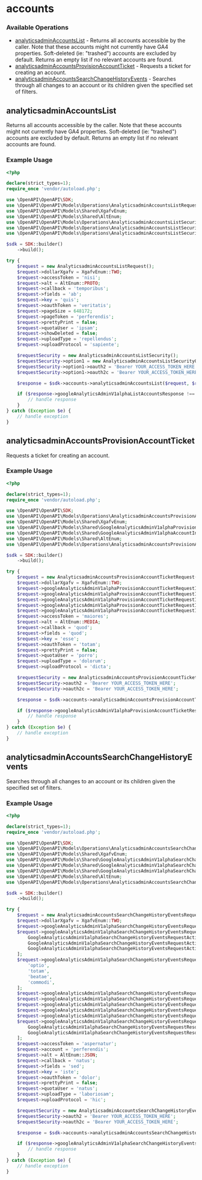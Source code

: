 # accounts

### Available Operations

* [analyticsadminAccountsList](#analyticsadminaccountslist) - Returns all accounts accessible by the caller. Note that these accounts might not currently have GA4 properties. Soft-deleted (ie: "trashed") accounts are excluded by default. Returns an empty list if no relevant accounts are found.
* [analyticsadminAccountsProvisionAccountTicket](#analyticsadminaccountsprovisionaccountticket) - Requests a ticket for creating an account.
* [analyticsadminAccountsSearchChangeHistoryEvents](#analyticsadminaccountssearchchangehistoryevents) - Searches through all changes to an account or its children given the specified set of filters.

## analyticsadminAccountsList

Returns all accounts accessible by the caller. Note that these accounts might not currently have GA4 properties. Soft-deleted (ie: "trashed") accounts are excluded by default. Returns an empty list if no relevant accounts are found.

### Example Usage

```php
<?php

declare(strict_types=1);
require_once 'vendor/autoload.php';

use \OpenAPI\OpenAPI\SDK;
use \OpenAPI\OpenAPI\Models\Operations\AnalyticsadminAccountsListRequest;
use \OpenAPI\OpenAPI\Models\Shared\XgafvEnum;
use \OpenAPI\OpenAPI\Models\Shared\AltEnum;
use \OpenAPI\OpenAPI\Models\Operations\AnalyticsadminAccountsListSecurity;
use \OpenAPI\OpenAPI\Models\Operations\AnalyticsadminAccountsListSecurityOption1;
use \OpenAPI\OpenAPI\Models\Operations\AnalyticsadminAccountsListSecurityOption2;

$sdk = SDK::builder()
    ->build();

try {
    $request = new AnalyticsadminAccountsListRequest();
    $request->dollarXgafv = XgafvEnum::TWO;
    $request->accessToken = 'nisi';
    $request->alt = AltEnum::PROTO;
    $request->callback = 'temporibus';
    $request->fields = 'ab';
    $request->key = 'quis';
    $request->oauthToken = 'veritatis';
    $request->pageSize = 648172;
    $request->pageToken = 'perferendis';
    $request->prettyPrint = false;
    $request->quotaUser = 'ipsam';
    $request->showDeleted = false;
    $request->uploadType = 'repellendus';
    $request->uploadProtocol = 'sapiente';

    $requestSecurity = new AnalyticsadminAccountsListSecurity();
    $requestSecurity->option1 = new AnalyticsadminAccountsListSecurityOption1();
    $requestSecurity->option1->oauth2 = 'Bearer YOUR_ACCESS_TOKEN_HERE';
    $requestSecurity->option1->oauth2c = 'Bearer YOUR_ACCESS_TOKEN_HERE';

    $response = $sdk->accounts->analyticsadminAccountsList($request, $requestSecurity);

    if ($response->googleAnalyticsAdminV1alphaListAccountsResponse !== null) {
        // handle response
    }
} catch (Exception $e) {
    // handle exception
}
```

## analyticsadminAccountsProvisionAccountTicket

Requests a ticket for creating an account.

### Example Usage

```php
<?php

declare(strict_types=1);
require_once 'vendor/autoload.php';

use \OpenAPI\OpenAPI\SDK;
use \OpenAPI\OpenAPI\Models\Operations\AnalyticsadminAccountsProvisionAccountTicketRequest;
use \OpenAPI\OpenAPI\Models\Shared\XgafvEnum;
use \OpenAPI\OpenAPI\Models\Shared\GoogleAnalyticsAdminV1alphaProvisionAccountTicketRequestInput;
use \OpenAPI\OpenAPI\Models\Shared\GoogleAnalyticsAdminV1alphaAccountInput;
use \OpenAPI\OpenAPI\Models\Shared\AltEnum;
use \OpenAPI\OpenAPI\Models\Operations\AnalyticsadminAccountsProvisionAccountTicketSecurity;

$sdk = SDK::builder()
    ->build();

try {
    $request = new AnalyticsadminAccountsProvisionAccountTicketRequest();
    $request->dollarXgafv = XgafvEnum::TWO;
    $request->googleAnalyticsAdminV1alphaProvisionAccountTicketRequestInput = new GoogleAnalyticsAdminV1alphaProvisionAccountTicketRequestInput();
    $request->googleAnalyticsAdminV1alphaProvisionAccountTicketRequestInput->account = new GoogleAnalyticsAdminV1alphaAccountInput();
    $request->googleAnalyticsAdminV1alphaProvisionAccountTicketRequestInput->account->displayName = 'odit';
    $request->googleAnalyticsAdminV1alphaProvisionAccountTicketRequestInput->account->regionCode = 'at';
    $request->googleAnalyticsAdminV1alphaProvisionAccountTicketRequestInput->redirectUri = 'at';
    $request->accessToken = 'maiores';
    $request->alt = AltEnum::MEDIA;
    $request->callback = 'quod';
    $request->fields = 'quod';
    $request->key = 'esse';
    $request->oauthToken = 'totam';
    $request->prettyPrint = false;
    $request->quotaUser = 'porro';
    $request->uploadType = 'dolorum';
    $request->uploadProtocol = 'dicta';

    $requestSecurity = new AnalyticsadminAccountsProvisionAccountTicketSecurity();
    $requestSecurity->oauth2 = 'Bearer YOUR_ACCESS_TOKEN_HERE';
    $requestSecurity->oauth2c = 'Bearer YOUR_ACCESS_TOKEN_HERE';

    $response = $sdk->accounts->analyticsadminAccountsProvisionAccountTicket($request, $requestSecurity);

    if ($response->googleAnalyticsAdminV1alphaProvisionAccountTicketResponse !== null) {
        // handle response
    }
} catch (Exception $e) {
    // handle exception
}
```

## analyticsadminAccountsSearchChangeHistoryEvents

Searches through all changes to an account or its children given the specified set of filters.

### Example Usage

```php
<?php

declare(strict_types=1);
require_once 'vendor/autoload.php';

use \OpenAPI\OpenAPI\SDK;
use \OpenAPI\OpenAPI\Models\Operations\AnalyticsadminAccountsSearchChangeHistoryEventsRequest;
use \OpenAPI\OpenAPI\Models\Shared\XgafvEnum;
use \OpenAPI\OpenAPI\Models\Shared\GoogleAnalyticsAdminV1alphaSearchChangeHistoryEventsRequest;
use \OpenAPI\OpenAPI\Models\Shared\GoogleAnalyticsAdminV1alphaSearchChangeHistoryEventsRequestActionEnum;
use \OpenAPI\OpenAPI\Models\Shared\GoogleAnalyticsAdminV1alphaSearchChangeHistoryEventsRequestResourceTypeEnum;
use \OpenAPI\OpenAPI\Models\Shared\AltEnum;
use \OpenAPI\OpenAPI\Models\Operations\AnalyticsadminAccountsSearchChangeHistoryEventsSecurity;

$sdk = SDK::builder()
    ->build();

try {
    $request = new AnalyticsadminAccountsSearchChangeHistoryEventsRequest();
    $request->dollarXgafv = XgafvEnum::TWO;
    $request->googleAnalyticsAdminV1alphaSearchChangeHistoryEventsRequest = new GoogleAnalyticsAdminV1alphaSearchChangeHistoryEventsRequest();
    $request->googleAnalyticsAdminV1alphaSearchChangeHistoryEventsRequest->action = [
        GoogleAnalyticsAdminV1alphaSearchChangeHistoryEventsRequestActionEnum::UPDATED,
        GoogleAnalyticsAdminV1alphaSearchChangeHistoryEventsRequestActionEnum::ACTION_TYPE_UNSPECIFIED,
        GoogleAnalyticsAdminV1alphaSearchChangeHistoryEventsRequestActionEnum::UPDATED,
    ];
    $request->googleAnalyticsAdminV1alphaSearchChangeHistoryEventsRequest->actorEmail = [
        'optio',
        'totam',
        'beatae',
        'commodi',
    ];
    $request->googleAnalyticsAdminV1alphaSearchChangeHistoryEventsRequest->earliestChangeTime = 'molestiae';
    $request->googleAnalyticsAdminV1alphaSearchChangeHistoryEventsRequest->latestChangeTime = 'modi';
    $request->googleAnalyticsAdminV1alphaSearchChangeHistoryEventsRequest->pageSize = 186332;
    $request->googleAnalyticsAdminV1alphaSearchChangeHistoryEventsRequest->pageToken = 'impedit';
    $request->googleAnalyticsAdminV1alphaSearchChangeHistoryEventsRequest->property = 'cum';
    $request->googleAnalyticsAdminV1alphaSearchChangeHistoryEventsRequest->resourceType = [
        GoogleAnalyticsAdminV1alphaSearchChangeHistoryEventsRequestResourceTypeEnum::GOOGLE_ADS_LINK,
        GoogleAnalyticsAdminV1alphaSearchChangeHistoryEventsRequestResourceTypeEnum::DISPLAY_VIDEO360_ADVERTISER_LINK,
    ];
    $request->accessToken = 'aspernatur';
    $request->account = 'perferendis';
    $request->alt = AltEnum::JSON;
    $request->callback = 'natus';
    $request->fields = 'sed';
    $request->key = 'iste';
    $request->oauthToken = 'dolor';
    $request->prettyPrint = false;
    $request->quotaUser = 'natus';
    $request->uploadType = 'laboriosam';
    $request->uploadProtocol = 'hic';

    $requestSecurity = new AnalyticsadminAccountsSearchChangeHistoryEventsSecurity();
    $requestSecurity->oauth2 = 'Bearer YOUR_ACCESS_TOKEN_HERE';
    $requestSecurity->oauth2c = 'Bearer YOUR_ACCESS_TOKEN_HERE';

    $response = $sdk->accounts->analyticsadminAccountsSearchChangeHistoryEvents($request, $requestSecurity);

    if ($response->googleAnalyticsAdminV1alphaSearchChangeHistoryEventsResponse !== null) {
        // handle response
    }
} catch (Exception $e) {
    // handle exception
}
```
